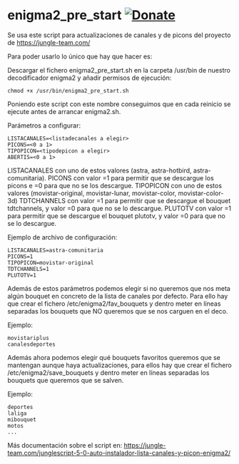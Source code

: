# enigma2_pre_start <a href="https://www.paypal.me/jungleteam" rel="nofollow"><img src="https://camo.githubusercontent.com/d5d24e33e2f4b6fe53987419a21b203c03789a8f/68747470733a2f2f696d672e736869656c64732e696f2f62616467652f446f6e6174652d50617950616c2d677265656e2e737667" alt="Donate" data-canonical-src="https://img.shields.io/badge/Donate-PayPal-green.svg" style="max-width:100%;"></a></h1>

Se usa este script para actualizaciones de canales y de picons del proyecto de https://jungle-team.com/

Para poder usarlo lo único que hay que hacer es:

Descargar el fichero enigma2_pre_start.sh en la carpeta /usr/bin de nuestro decodificador enigma2 y añadir permisos de ejecución:

`chmod +x /usr/bin/enigma2_pre_start.sh`

Poniendo este script con este nombre conseguimos que en cada reinicio se ejecute antes de arrancar enigma2.sh.

Parámetros a configurar:

```
LISTACANALES=<listadecanales a elegir>
PICONS=<0 a 1> 
TIPOPICON=<tipodepicon a elegir>
ABERTIS=<0 a 1> 
```

LISTACANALES con uno de estos valores (astra, astra-hotbird, astra-comunitaria). 
PICONS con valor =1 para permitir que se descargue los picons e =0 para que no se los descargue.
TIPOPICON con uno de estos valores (movistar-original, movistar-lunar, movistar-color, movistar-color-3d)
TDTCHANNELS con valor =1 para permitir que se descargue el bouquet tdtchannels, y valor =0 para que no se lo descargue.
PLUTOTV con valor =1 para permitir que se descargue el bouquet plutotv, y valor =0 para que no se lo descargue.

Ejemplo de archivo de configuración:

```
LISTACANALES=astra-comunitaria
PICONS=1
TIPOPICON=movistar-original
TDTCHANNELS=1
PLUTOTV=1
```

Además de estos parámetros podemos elegir si no queremos que nos meta algún bouquet en concreto de la lista de canales por defecto. Para ello hay que crear el fichero /etc/enigma2/fav_bouquets y dentro meter en líneas separadas los bouquets que NO queremos que se nos carguen en el deco.

Ejemplo:

```
movistariplus
canalesdeportes
```

Además ahora podemos elegir qué bouquets favoritos queremos que se mantengan aunque haya actualizaciones, para ellos hay que crear el fichero /etc/enigma2/save_bouquets y dentro meter en líneas separadas los bouquets que queremos que se salven.

Ejemplo:

```
deportes
laliga
mibouquet
motos
...
```

Más documentación sobre el script en: https://jungle-team.com/junglescript-5-0-auto-instalador-lista-canales-y-picon-enigma2/
